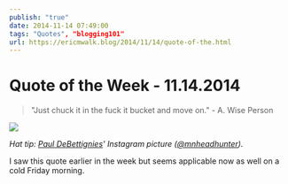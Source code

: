 ```yaml
---
publish: "true"
date: 2014-11-14 07:49:00
tags: "Quotes", "blogging101"
url: https://ericmwalk.blog/2014/11/14/quote-of-the.html
---
```


# Quote of the Week - 11.14.2014

>"Just chuck it in the fuck it bucket and move on." - A. Wise Person

![](https://ericmwalk.blog/uploads/2021/638e631530.jpg)

*Hat tip: </em><em><a href="http://instagram.com/p/vR_ygUM_qt/">Paul DeBettignies</a>' Instagram picture (<a href="https://twitter.com/MNHeadhunter">@mnheadhunter</a>).*

I saw this quote earlier in the week but seems applicable now as well on a cold Friday morning.
